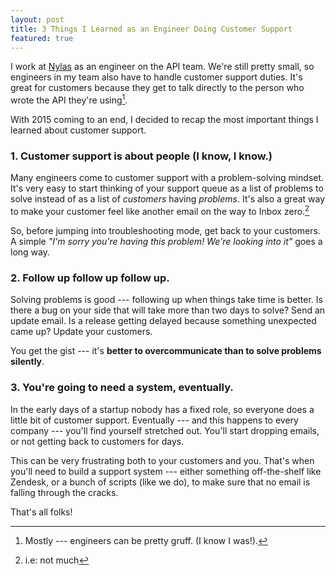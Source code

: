 ```yaml
---
layout: post
title: 3 Things I Learned as an Engineer Doing Customer Support
featured: true
---
```


I work at [Nylas](https://nylas.com/) as an engineer on the API team. We're still pretty small, so engineers in my team also have to handle customer support duties. It's great for customers because they get to talk directly to the person who wrote the API they're using[^gruff].

With 2015 coming to an end, I decided to recap the most important things I learned about customer support.

### 1. Customer support is about people (I know, I know.)

Many engineers come to customer support with a problem-solving mindset. It's very easy to start thinking of your support queue as a list of problems to solve instead of as a list of *customers* having *problems*. It's also a great way to make your customer feel like another email on the way to Inbox zero.[^notmuch]

So, before jumping into troubleshooting mode, get back to your customers. A simple *"I'm sorry you're having this problem! We're looking into it"* goes a long way.

### 2. Follow up follow up follow up.

Solving problems is good --- following up when things take time is better. Is there a bug on your side that will take more than two days to solve? Send an update email. Is a release getting delayed because something unexpected came up? Update your customers.

You get the gist --- it's **better to overcommunicate than to solve problems silently**.

### 3. You're going to need a system, eventually.

In the early days of a startup nobody has a fixed role, so everyone does a little bit of customer support. Eventually --- and this happens to every company --- you'll find yourself stretched out. You'll start dropping emails, or not getting back to customers for days.

This can be very frustrating both to your customers and you. That's when you'll need to build a support system --- either something off-the-shelf like Zendesk, or a bunch of scripts (like we do), to make sure that no email is falling through the cracks.

That's all folks!

[^gruff]:  Mostly --- engineers can be pretty gruff. (I know I was!).
[^notmuch]: i.e: not much
